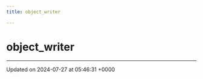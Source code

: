 ```yaml
---
title: object_writer

---
```


# object_writer





-------------------------------

Updated on 2024-07-27 at 05:46:31 +0000